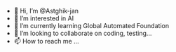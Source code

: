 - 👋 Hi, I’m @Astghik-jan
- 👀 I’m interested in AI
- 🌱 I’m currently learning Global Automated Foundation
- 💞️ I’m looking to collaborate on coding, testing...
- 📫 How to reach me ...

<!---
Astghik-jan/Astghik-jan is a ✨ special ✨ repository because its `README.md` (this file) appears on your GitHub profile.
You can click the Preview link to take a look at your changes.
--->
